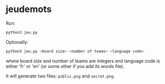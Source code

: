 # jeudemots

Run:

```python
python3 jeu.py
```

Optionally:

```python
python3 jeu.py <board size> <number of teams> <language code>
```

where board size and number of teams are integers and language code is either 'fr' or 'en' (or some other if you add its words file).

It will generate two files: `public.png` and `secret.png`.
